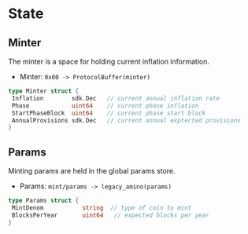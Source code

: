 <!--
order: 2
-->

# State

## Minter

The minter is a space for holding current inflation information.

- Minter: `0x00 -> ProtocolBuffer(minter)`

```go
type Minter struct {
 Inflation        sdk.Dec   // current annual inflation rate
 Phase            uint64    // current phase inflation
 StartPhaseBlock  uint64    // current phase start block
 AnnualProvisions sdk.Dec   // current annual exptected provisions
}
```

## Params

Minting params are held in the global params store.

- Params: `mint/params -> legacy_amino(params)`

```go
type Params struct {
 MintDenom           string  // type of coin to mint
 BlocksPerYear       uint64   // expected blocks per year
}
```
